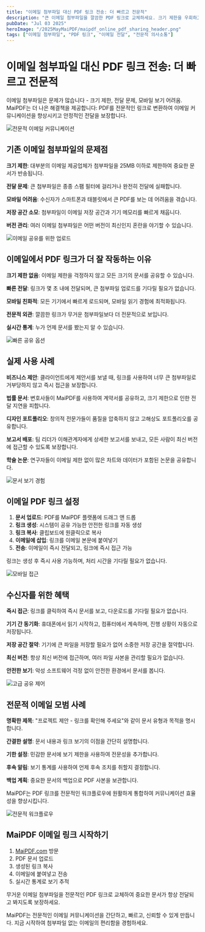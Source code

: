 ```yaml
---
title: "이메일 첨부파일 대신 PDF 링크 전송: 더 빠르고 전문적"
description: "큰 이메일 첨부파일을 깔끔한 PDF 링크로 교체하세요. 크기 제한을 우회하고, 전달을 보장하며, 수신자에게 더 나은 모바일 접근성을 제공합니다."
pubDate: "Jul 03 2025"
heroImage: "/2025MayMaiPDF/maipdf_online_pdf_sharing_header.png"
tags: ["이메일 첨부파일", "PDF 링크", "이메일 전달", "전문적 의사소통"]
---
```


# 이메일 첨부파일 대신 PDF 링크 전송: 더 빠르고 전문적

이메일 첨부파일은 문제가 많습니다 - 크기 제한, 전달 문제, 모바일 보기 어려움. MaiPDF는 더 나은 해결책을 제공합니다: PDF를 전문적인 링크로 변환하여 이메일 커뮤니케이션을 향상시키고 안정적인 전달을 보장합니다.

![전문적 이메일 커뮤니케이션](/2025MayMaiPDF/maipdf_online_pdf_sharing_header.png)

## 기존 이메일 첨부파일의 문제점

**크기 제한**: 대부분의 이메일 제공업체가 첨부파일을 25MB 이하로 제한하여 중요한 문서가 반송됩니다.

**전달 문제**: 큰 첨부파일은 종종 스팸 필터에 걸리거나 완전히 전달에 실패합니다.

**모바일 어려움**: 수신자가 스마트폰과 태블릿에서 큰 PDF를 보는 데 어려움을 겪습니다.

**저장 공간 소모**: 첨부파일이 이메일 저장 공간과 기기 메모리를 빠르게 채웁니다.

**버전 관리**: 여러 이메일 첨부파일은 어떤 버전이 최신인지 혼란을 야기할 수 있습니다.

![이메일 공유를 위한 업로드](/2025MayMaiPDF/upload_in_cloudshare.png)

## 이메일에서 PDF 링크가 더 잘 작동하는 이유

**크기 제한 없음**: 이메일 제한을 걱정하지 않고 모든 크기의 문서를 공유할 수 있습니다.

**빠른 전달**: 링크가 몇 초 내에 전달되며, 큰 첨부파일 업로드를 기다릴 필요가 없습니다.

**모바일 친화적**: 모든 기기에서 빠르게 로드되며, 모바일 읽기 경험에 최적화됩니다.

**전문적 외관**: 깔끔한 링크가 무거운 첨부파일보다 더 전문적으로 보입니다.

**실시간 통계**: 누가 언제 문서를 봤는지 알 수 있습니다.

![빠른 공유 옵션](/2025MayMaiPDF/result_link_qr_cloudshare.png)

## 실제 사용 사례

**비즈니스 제안**: 클라이언트에게 제안서를 보낼 때, 링크를 사용하여 너무 큰 첨부파일로 거부당하지 않고 즉시 접근을 보장합니다.

**법률 문서**: 변호사들이 MaiPDF를 사용하여 계약서를 공유하고, 크기 제한으로 인한 전달 지연을 피합니다.

**디자인 포트폴리오**: 창의적 전문가들이 품질을 압축하지 않고 고해상도 포트폴리오를 공유합니다.

**보고서 배포**: 팀 리더가 이해관계자에게 상세한 보고서를 보내고, 모든 사람이 최신 버전에 접근할 수 있도록 보장합니다.

**학술 논문**: 연구자들이 이메일 제한 없이 많은 차트와 데이터가 포함된 논문을 공유합니다.

![문서 보기 경험](/maifle/页面上显示水印位置.png)

## 이메일 PDF 링크 설정

1. **문서 업로드**: PDF를 MaiPDF 플랫폼에 드래그 앤 드롭
2. **링크 생성**: 시스템이 공유 가능한 안전한 링크를 자동 생성
3. **링크 복사**: 클립보드에 원클릭으로 복사
4. **이메일에 삽입**: 링크를 이메일 본문에 붙여넣기
5. **전송**: 이메일이 즉시 전달되고, 링크에 즉시 접근 가능

링크는 생성 후 즉시 사용 가능하며, 처리 시간을 기다릴 필요가 없습니다.

![모바일 접근](/maifle/用户输入短信的页面.jpg)

## 수신자를 위한 혜택

**즉시 접근**: 링크를 클릭하여 즉시 문서를 보고, 다운로드를 기다릴 필요가 없습니다.

**기기 간 동기화**: 휴대폰에서 읽기 시작하고, 컴퓨터에서 계속하며, 진행 상황이 자동으로 저장됩니다.

**저장 공간 절약**: 기기에 큰 파일을 저장할 필요가 없어 소중한 저장 공간을 절약합니다.

**최신 버전**: 항상 최신 버전에 접근하며, 여러 파일 사본을 관리할 필요가 없습니다.

**안전한 보기**: 악성 소프트웨어 걱정 없이 안전한 환경에서 문서를 봅니다.

![고급 공유 제어](/2025MayMaiPDF/settings_in_cloudshare.png)

## 전문적 이메일 모범 사례

**명확한 제목**: "프로젝트 제안 - 링크를 확인해 주세요"와 같이 문서 유형과 목적을 명시합니다.

**간결한 설명**: 문서 내용과 링크 보기의 이점을 간단히 설명합니다.

**기한 설정**: 민감한 문서에 보기 제한을 사용하여 전문성을 추가합니다.

**후속 알림**: 보기 통계를 사용하여 언제 후속 조치를 취할지 결정합니다.

**백업 계획**: 중요한 문서의 백업으로 PDF 사본을 보관합니다.

MaiPDF는 PDF 링크를 전문적인 워크플로우에 원활하게 통합하여 커뮤니케이션 효율성을 향상시킵니다.

![전문적 워크플로우](/2025MayMaiPDF/PDF_ACCESS_RECORDS.png)

## MaiPDF 이메일 링크 시작하기

1. [MaiPDF.com](https://maipdf.com) 방문
2. PDF 문서 업로드
3. 생성된 링크 복사
4. 이메일에 붙여넣고 전송
5. 실시간 통계로 보기 추적

무거운 이메일 첨부파일을 전문적인 PDF 링크로 교체하여 중요한 문서가 항상 전달되고 봐지도록 보장하세요.

MaiPDF는 전문적인 이메일 커뮤니케이션을 간단하고, 빠르고, 신뢰할 수 있게 만듭니다. 지금 시작하여 첨부파일 없는 이메일의 편리함을 경험하세요.
